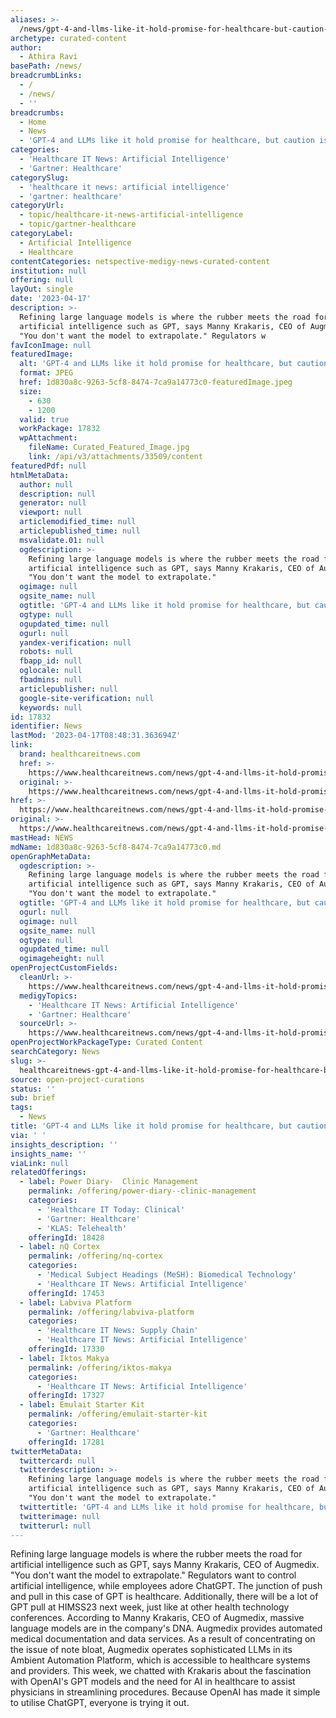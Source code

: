 ```yaml
---
aliases: >-
  /news/gpt-4-and-llms-like-it-hold-promise-for-healthcare-but-caution-is-warranted
archetype: curated-content
author:
  - Athira Ravi
basePath: /news/
breadcrumbLinks:
  - /
  - /news/
  - ''
breadcrumbs:
  - Home
  - News
  - 'GPT-4 and LLMs like it hold promise for healthcare, but caution is warranted'
categories:
  - 'Healthcare IT News: Artificial Intelligence'
  - 'Gartner: Healthcare'
categorySlug:
  - 'healthcare it news: artificial intelligence'
  - 'gartner: healthcare'
categoryUrl:
  - topic/healthcare-it-news-artificial-intelligence
  - topic/gartner-healthcare
categoryLabel:
  - Artificial Intelligence
  - Healthcare
contentCategories: netspective-medigy-news-curated-content
institution: null
offering: null
layOut: single
date: '2023-04-17'
description: >-
  Refining large language models is where the rubber meets the road for
  artificial intelligence such as GPT, says Manny Krakaris, CEO of Augmedix.
  "You don't want the model to extrapolate." Regulators w
favIconImage: null
featuredImage:
  alt: 'GPT-4 and LLMs like it hold promise for healthcare, but caution is warranted'
  format: JPEG
  href: 1d830a8c-9263-5cf8-8474-7ca9a14773c0-featuredImage.jpeg
  size:
    - 630
    - 1200
  valid: true
  workPackage: 17832
  wpAttachment:
    fileName: Curated_Featured_Image.jpg
    link: /api/v3/attachments/33509/content
featuredPdf: null
htmlMetaData:
  author: null
  description: null
  generator: null
  viewport: null
  articlemodified_time: null
  articlepublished_time: null
  msvalidate.01: null
  ogdescription: >-
    Refining large language models is where the rubber meets the road for
    artificial intelligence such as GPT, says Manny Krakaris, CEO of Augmedix.
    "You don't want the model to extrapolate."
  ogimage: null
  ogsite_name: null
  ogtitle: 'GPT-4 and LLMs like it hold promise for healthcare, but caution is warranted'
  ogtype: null
  ogupdated_time: null
  ogurl: null
  yandex-verification: null
  robots: null
  fbapp_id: null
  oglocale: null
  fbadmins: null
  articlepublisher: null
  google-site-verification: null
  keywords: null
id: 17832
identifier: News
lastMod: '2023-04-17T08:48:31.363694Z'
link:
  brand: healthcareitnews.com
  href: >-
    https://www.healthcareitnews.com/news/gpt-4-and-llms-it-hold-promise-healthcare-caution-warranted
  original: >-
    https://www.healthcareitnews.com/news/gpt-4-and-llms-it-hold-promise-healthcare-caution-warranted
href: >-
  https://www.healthcareitnews.com/news/gpt-4-and-llms-it-hold-promise-healthcare-caution-warranted
original: >-
  https://www.healthcareitnews.com/news/gpt-4-and-llms-it-hold-promise-healthcare-caution-warranted
mastHead: NEWS
mdName: 1d830a8c-9263-5cf8-8474-7ca9a14773c0.md
openGraphMetaData:
  ogdescription: >-
    Refining large language models is where the rubber meets the road for
    artificial intelligence such as GPT, says Manny Krakaris, CEO of Augmedix.
    "You don't want the model to extrapolate."
  ogtitle: 'GPT-4 and LLMs like it hold promise for healthcare, but caution is warranted'
  ogurl: null
  ogimage: null
  ogsite_name: null
  ogtype: null
  ogupdated_time: null
  ogimageheight: null
openProjectCustomFields:
  cleanUrl: >-
    https://www.healthcareitnews.com/news/gpt-4-and-llms-it-hold-promise-healthcare-caution-warranted
  medigyTopics:
    - 'Healthcare IT News: Artificial Intelligence'
    - 'Gartner: Healthcare'
  sourceUrl: >-
    https://www.healthcareitnews.com/news/gpt-4-and-llms-it-hold-promise-healthcare-caution-warranted
openProjectWorkPackageType: Curated Content
searchCategory: News
slug: >-
  healthcareitnews-gpt-4-and-llms-like-it-hold-promise-for-healthcare-but-caution-is-warranted
source: open-project-curations
status: ''
sub: brief
tags:
  - News
title: 'GPT-4 and LLMs like it hold promise for healthcare, but caution is warranted'
via: ' '
insights_description: ''
insights_name: ''
viaLink: null
relatedOfferings:
  - label: Power Diary-  Clinic Management
    permalink: /offering/power-diary--clinic-management
    categories:
      - 'Healthcare IT Today: Clinical'
      - 'Gartner: Healthcare'
      - 'KLAS: Telehealth'
    offeringId: 18428
  - label: nQ Cortex
    permalink: /offering/nq-cortex
    categories:
      - 'Medical Subject Headings (MeSH): Biomedical Technology'
      - 'Healthcare IT News: Artificial Intelligence'
    offeringId: 17453
  - label: Labviva Platform
    permalink: /offering/labviva-platform
    categories:
      - 'Healthcare IT News: Supply Chain'
      - 'Healthcare IT News: Artificial Intelligence'
    offeringId: 17330
  - label: Iktos Makya
    permalink: /offering/iktos-makya
    categories:
      - 'Healthcare IT News: Artificial Intelligence'
    offeringId: 17327
  - label: Emulait Starter Kit
    permalink: /offering/emulait-starter-kit
    categories:
      - 'Gartner: Healthcare'
    offeringId: 17281
twitterMetaData:
  twittercard: null
  twitterdescription: >-
    Refining large language models is where the rubber meets the road for
    artificial intelligence such as GPT, says Manny Krakaris, CEO of Augmedix.
    "You don't want the model to extrapolate."
  twittertitle: 'GPT-4 and LLMs like it hold promise for healthcare, but caution is warranted'
  twitterimage: null
  twitterurl: null
---
```

<p>Refining large language models is where the rubber meets the road for artificial intelligence such as GPT, says Manny Krakaris, CEO of Augmedix. "You don't want the model to extrapolate." Regulators want to control artificial intelligence, while employees adore ChatGPT. The junction of push and pull in this case of GPT is healthcare. Additionally, there will be a lot of GPT pull at HIMSS23 next week, just like at other health technology conferences. According to Manny Krakaris, CEO of Augmedix, massive language models are in the company's DNA. Augmedix provides automated medical documentation and data services. As a result of concentrating on the issue of note bloat, Augmedix operates sophisticated LLMs in its Ambient Automation Platform, which is accessible to healthcare systems and providers. This week, we chatted with Krakaris about the fascination with OpenAI's GPT models and the need for AI in healthcare to assist physicians in streamlining procedures. Because OpenAI has made it simple to utilise ChatGPT, everyone is trying it out.</p>